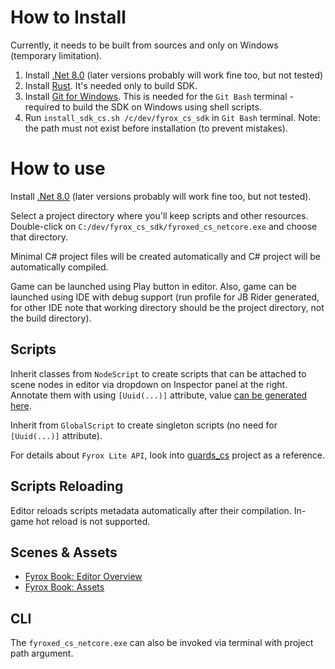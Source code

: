 # How to Install
Currently, it needs to be built from sources and only on Windows (temporary limitation).

1. Install [.Net 8.0](https://dotnet.microsoft.com/en-us/download/dotnet/thank-you/sdk-8.0.410-windows-x64-installer) (later versions probably will work fine too, but not tested)
2. Install [Rust](https://rustup.rs/). It's needed only to build SDK.
3. Install [Git for Windows](https://git-scm.com/downloads). This is needed for the `Git Bash` terminal - required to build the SDK on Windows using shell scripts.
4. Run `install_sdk_cs.sh /c/dev/fyrox_cs_sdk` in `Git Bash` terminal. Note: the path must not exist before installation (to prevent mistakes).

# How to use

Install [.Net 8.0](https://dotnet.microsoft.com/en-us/download/dotnet/thank-you/sdk-8.0.410-windows-x64-installer) (later versions probably will work fine too, but not tested).

Select a project directory where you'll keep scripts and other resources. Double-click on `C:/dev/fyrox_cs_sdk/fyroxed_cs_netcore.exe` and choose that directory.

Minimal C# project files will be created automatically and C# project will be automatically compiled.

Game can be launched using Play button in editor. Also, game can be launched using IDE with debug support (run profile for JB Rider generated, for other IDE note that working directory should be the project directory, not the build directory).

## Scripts
Inherit classes from `NodeScript` to create scripts that can be attached to scene nodes in editor via dropdown on Inspector panel at the right. Annotate them with using `[Uuid(...)]` attribute, value [can be generated here](https://www.uuidgenerator.net/).

Inherit from `GlobalScript` to create singleton scripts (no need for `[Uuid(...)]` attribute).

For details about `Fyrox Lite API`, look into [guards_cs](showcase/guards_cs) project as a reference.

## Scripts Reloading
Editor reloads scripts metadata automatically after their compilation. In-game hot reload is not supported.

## Scenes & Assets
* [Fyrox Book: Editor Overview](https://fyrox-book.github.io/beginning/editor_overview.html)
* [Fyrox Book: Assets](https://fyrox-book.github.io/beginning/assets.html)

## CLI
The `fyroxed_cs_netcore.exe` can also be invoked via terminal with project path argument.
